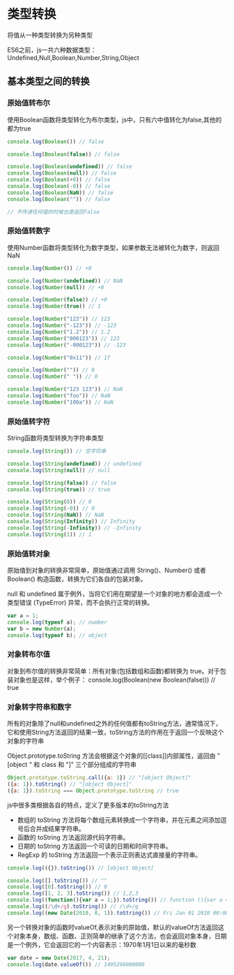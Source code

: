 # 类型转换

将值从一种类型转换为另种类型

ES6之前，js一共六种数据类型：Undefined,Null,Boolean,Number,String,Object

## 基本类型之间的转换

### 原始值转布尔

使用Boolean函数将类型转化为布尔类型，js中，只有六中值转化为false,其他的都为true

```js
console.log(Boolean()) // false

console.log(Boolean(false)) // false

console.log(Boolean(undefined)) // false
console.log(Boolean(null)) // false
console.log(Boolean(+0)) // false
console.log(Boolean(-0)) // false
console.log(Boolean(NaN)) // false
console.log(Boolean("")) // false

// 不传递任何值的时候也是返回false
```

### 原始值转数字

使用Number函数将类型转化为数字类型，如果参数无法被转化为数字，则返回NaN

```js
console.log(Number()) // +0

console.log(Number(undefined)) // NaN
console.log(Number(null)) // +0

console.log(Number(false)) // +0
console.log(Number(true)) // 1

console.log(Number("123")) // 123
console.log(Number("-123")) // -123
console.log(Number("1.2")) // 1.2
console.log(Number("000123")) // 123
console.log(Number("-000123")) // -123

console.log(Number("0x11")) // 17

console.log(Number("")) // 0
console.log(Number(" ")) // 0

console.log(Number("123 123")) // NaN
console.log(Number("foo")) // NaN
console.log(Number("100a")) // NaN
```

### 原始值转字符

String函数将类型转换为字符串类型

```js
console.log(String()) // 空字符串

console.log(String(undefined)) // undefined
console.log(String(null)) // null

console.log(String(false)) // false
console.log(String(true)) // true

console.log(String(0)) // 0
console.log(String(-0)) // 0
console.log(String(NaN)) // NaN
console.log(String(Infinity)) // Infinity
console.log(String(-Infinity)) // -Infinity
console.log(String(1)) // 1
```

### 原始值转对象

原始值到对象的转换非常简单，原始值通过调用 String()、Number() 或者 Boolean() 构造函数，转换为它们各自的包装对象。

null 和 undefined 属于例外，当将它们用在期望是一个对象的地方都会造成一个类型错误 (TypeError) 异常，而不会执行正常的转换。

```js
var a = 1;
console.log(typeof a); // number
var b = new Number(a);
console.log(typeof b); // object
```

### 对象转布尔值

对象到布尔值的转换非常简单：所有对象(包括数组和函数)都转换为 true。对于包装对象也是这样，举个例子：
console.log(Boolean(new Boolean(false))) // true

### 对象转字符串和数字

所有的对象除了null和undefined之外的任何值都有toString方法，通常情况下，它和使用String方法返回的结果一致，toString方法的作用在于返回一个反映这个对象的字符串

Object.prototype.toString 方法会根据这个对象的[[class]]内部属性，返回由 "[object " 和 class 和 "]" 三个部分组成的字符串

```js
Object.prototype.toString.call({a: 1}) // "[object Object]"
({a: 1}).toString() // "[object Object]"
({a: 1}).toString === Object.prototype.toString // true
```

js中很多类根据各自的特点，定义了更多版本的toString方法

- 数组的 toString 方法将每个数组元素转换成一个字符串，并在元素之间添加逗号后合并成结果字符串。
- 函数的 toString 方法返回源代码字符串。
- 日期的 toString 方法返回一个可读的日期和时间字符串。
- RegExp 的 toString 方法返回一个表示正则表达式直接量的字符串。

```js
console.log(({}).toString()) // [object Object]

console.log([].toString()) // ""
console.log([0].toString()) // 0
console.log([1, 2, 3].toString()) // 1,2,3
console.log((function(){var a = 1;}).toString()) // function (){var a = 1;}
console.log((/\d+/g).toString()) // /\d+/g
console.log((new Date(2010, 0, 1)).toString()) // Fri Jan 01 2010 00:00:00 GMT+0800 (CST)
```

另一个转换对象的函数时valueOf,表示对象的原始值，默认的valueOf方法返回这个对象本身，数组、函数、正则简单的继承了这个方法，也会返回对象本身，日期是一个例外，它会返回它的一个内容表示：1970年1月1日以来的毫秒数

```js
var date = new Date(2017, 4, 21);
console.log(date.valueOf()) // 1495296000000
```
